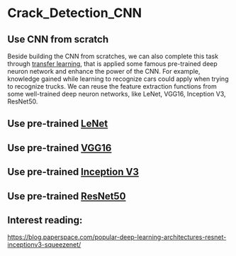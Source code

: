 # Crack_Detection_CNN



## Use CNN from scratch




Beside building the CNN from scratches, we can also complete this task through [transfer learning](https://en.wikipedia.org/wiki/Transfer_learning), that is applied some famous pre-trained deep neuron network and enhance the power of the CNN. For example, knowledge gained while learning to recognize cars could apply when trying to recognize trucks. We can reuse the feature extraction functions from some well-trained deep neuron networks, like LeNet, VGG16, Inception V3, ResNet50.

## Use pre-trained [LeNet](https://www.pyimagesearch.com/2016/08/01/lenet-convolutional-neural-network-in-python/)



## Use pre-trained [VGG16](https://neurohive.io/en/popular-networks/vgg16/)



## Use pre-trained [Inception V3](https://cloud.google.com/tpu/docs/inception-v3-advanced)



## Use pre-trained [ResNet50](https://viso.ai/deep-learning/resnet-residual-neural-network/)


## Interest reading:
https://blog.paperspace.com/popular-deep-learning-architectures-resnet-inceptionv3-squeezenet/
